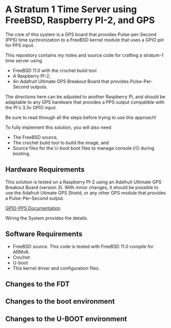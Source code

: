 # A Stratum 1 Time Server using FreeBSD, Raspberry PI-2, and GPS

The core of this system is a GPS board that provides Pulse-per-Second (PPS)
time sychronization to a FreeBSD kernel module that uses a GPIO pin
for PPS input.

This repository contains my notes and source code for crafting a
stratum-1 time server using

* FreeBSD 11.0 with the crochet build tool
* A Raspberry PI-2,
* An Adafruit Ultimate GPS Breakout Board that provides
  Pulse-Per-Second outputs.

The directions here can be adjusted to another Raspberry PI, and
should be adaptable to any GPS hardware that provides a PPS output
compatible with the PI's 3.3v GPIO input.

Be sure to read through all the steps before trying to use this
approach! 

To fully implement this solution, you will also need

* The FreeBSD source,
* The crochet build tool to build the image, and
* Source files for the U-boot boot files to manage console I/O during
booting.

## Hardware Requirements

This solution is tested on a Raspberry PI-2 using
an Adafruit Ultimate GPS Breakout Board (version 3). With minor
changes, it should be possible to use the Adafruit Utimate GPS Shield,
or any other GPS module that provides a Pulse-Per-Second output.

[GPIO-PPS Documentation](https://github.com/BobBallance/freebsd-gpio-pps/wiki/Home)

Wiring the System provides the details.

## Software Requirements

* FreeBSD source. This code is tested with FreeBSD 11.0 compile for
ARMv6.
* Crochet
* U-boot
* This kernel driver and configuration files.

## Changes to the FDT

## Changes to the boot environment

## Changes to the U-BOOT environment

##
